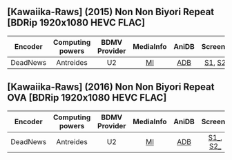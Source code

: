 ## [Kawaiika-Raws] (2015) Non Non Biyori Repeat [BDRip 1920x1080 HEVC FLAC]

| Encoder  | Computing powers | BDMV Provider | MediaInfo | AniDB |  Screens   |
| :------: | :--------------: | :-----------: | :-------: | :---: | :--------: |
| DeadNews |    Antreides     |      U2       |   [MI]    | [ADB] | [S1], [S2] |

[adb]: https://anidb.net/anime/10587
[mi]: https://paste.i2pd.xyz/?920d49c4237309da#epIvW5JZj3fBmVAIxMqSwB76XWU2a28PwY1sDjKZP7Q=
[s1]: https://slowpics.org/comparison/00bdcfc2-efe2-46f0-8738-5c126597b0a2
[s2]: https://slowpics.org/comparison/6a488b03-640c-42f7-9aad-d5ac74341d44

## [Kawaiika-Raws] (2016) Non Non Biyori Repeat OVA [BDRip 1920x1080 HEVC FLAC]

| Encoder  | Computing powers | BDMV Provider | MediaInfo |    AniDB    |   Screens    |
| :------: | :--------------: | :-----------: | :-------: | :---------: | :----------: |
| DeadNews |    Antreides     |      U2       | [MI][mi_] | [ADB][adb_] | [S1_], [S2_] |

[adb_]: https://anidb.net/anime/12689
[mi_]: https://paste.i2pd.xyz/?40ede53a31cef07a#sXMsQ5ycj0CO6jDKpQ4EmfIQK/2qmPmvSGmCyChJEVk=
[s1_]: https://slowpics.org/comparison/00bdcfc2-efe2-46f0-8738-5c126597b0a2
[s2_]: https://slowpics.org/comparison/6a488b03-640c-42f7-9aad-d5ac74341d44
